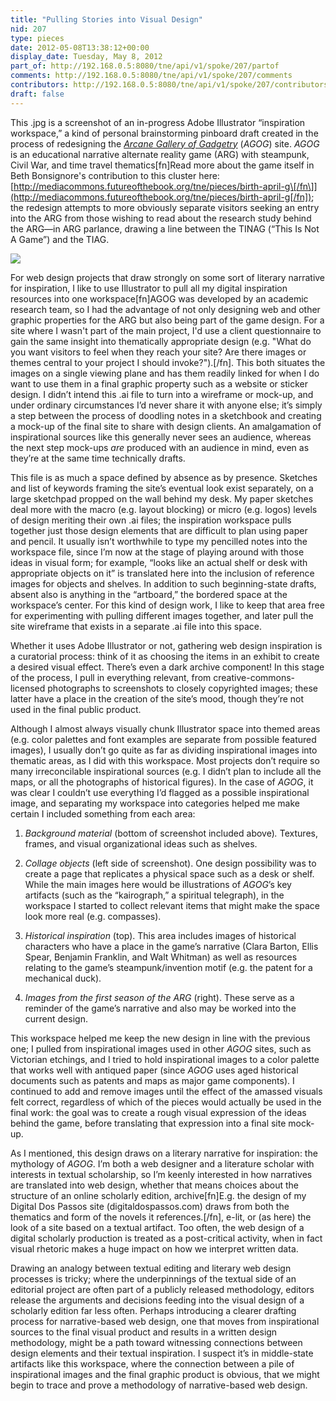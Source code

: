 ```yaml
---
title: "Pulling Stories into Visual Design"
nid: 207
type: pieces
date: 2012-05-08T13:38:12+00:00
display_date: Tuesday, May 8, 2012
part_of: http://192.168.0.5:8080/tne/api/v1/spoke/207/partof
comments: http://192.168.0.5:8080/tne/api/v1/spoke/207/comments
contributors: http://192.168.0.5:8080/tne/api/v1/spoke/207/contributors
draft: false
---
```


 This .jpg is a screenshot of an in-progress Adobe Illustrator “inspiration workspace,” a kind of personal brainstorming pinboard draft created in the process of redesigning the [*Arcane Gallery of Gadgetry*](http://www.arcanegalleryofgadgetry.org/) (*AGOG*) site. *AGOG* is an educational narrative alternate reality game (ARG) with steampunk, Civil War, and time travel thematics<span class="fckFootnote">\[fn\]Read more about the game itself in Beth Bonsignore's contribution to this cluster here: [http://mediacommons.futureofthebook.org/tne/pieces/birth-april-g\[/fn\]](http://mediacommons.futureofthebook.org/tne/pieces/birth-april-g[/fn])</span>; the redesign attempts to more obviously separate visitors seeking an entry into the ARG from those wishing to read about the research study behind the ARG—in ARG parlance, drawing a line between the TINAG (“This Is Not A Game”) and the TIAG.

[![](/tne/sites/mediacommons.futureofthebook.org.tne/files/images/agogseason2reboot.preview.jpg)](/tne/sites/mediacommons.futureofthebook.org.tne/files/images/agogseason2reboot.jpg)

 For web design projects that draw strongly on some sort of literary narrative for inspiration, I like to use Illustrator to pull all my digital inspiration resources into one workspace<span class="fckFootnote">\[fn\]AGOG was developed by an academic research team, so I had the advantage of not only designing web and other graphic properties for the ARG but also being part of the game design. For a site where I wasn't part of the main project, I'd use a client questionnaire to gain the same insight into thematically appropriate design (e.g. "What do you want visitors to feel when they reach your site? Are there images or themes central to your project I should invoke?").\[/fn\]</span>. This both situates the images on a single viewing plane and has them readily linked for when I do want to use them in a final graphic property such as a website or sticker design. I didn’t intend this .ai file to turn into a wireframe or mock-up, and under ordinary circumstances I’d never share it with anyone else; it’s simply a step between the process of doodling notes in a sketchbook and creating a mock-up of the final site to share with design clients. An amalgamation of inspirational sources like this generally never sees an audience, whereas the next step mock-ups *are* produced with an audience in mind, even as they’re at the same time technically drafts.

 This file is as much a space defined by absence as by presence. Sketches and list of keywords framing the site’s eventual look exist separately, on a large sketchpad propped on the wall behind my desk. My paper sketches deal more with the macro (e.g. layout blocking) or micro (e.g. logos) levels of design meriting their own .ai files; the inspiration workspace pulls together just those design elements that are difficult to plan using paper and pencil. It usually isn’t worthwhile to type my pencilled notes into the workspace file, since I’m now at the stage of playing around with those ideas in visual form; for example, “looks like an actual shelf or desk with appropriate objects on it” is translated here into the inclusion of reference images for objects and shelves. In addition to such beginning-state drafts, absent also is anything in the “artboard,” the bordered space at the workspace’s center. For this kind of design work, I like to keep that area free for experimenting with pulling different images together, and later pull the site wireframe that exists in a separate .ai file into this space.

 Whether it uses Adobe Illustrator or not, gathering web design inspiration is a curatorial process: think of it as choosing the items in an exhibit to create a desired visual effect. There’s even a dark archive component! In this stage of the process, I pull in everything relevant, from creative-commons-licensed photographs to screenshots to closely copyrighted images; these latter have a place in the creation of the site’s mood, though they’re not used in the final public product.

 Although I almost always visually chunk Illustrator space into themed areas (e.g. color palettes and font examples are separate from possible featured images), I usually don’t go quite as far as dividing inspirational images into thematic areas, as I did with this workspace. Most projects don’t require so many irreconcilable inspirational sources (e.g. I didn’t plan to include all the maps, or all the photographs of historical figures). In the case of *AGOG*, it was clear I couldn’t use everything I’d flagged as a possible inspirational image, and separating my workspace into categories helped me make certain I included something from each area:

 1. *Background material* (bottom of screenshot included above)*.* Textures, frames, and visual organizational ideas such as shelves.

 2. *Collage objects* (left side of screenshot). One design possibility was to create a page that replicates a physical space such as a desk or shelf. While the main images here would be illustrations of *AGOG*’s key artifacts (such as the “kairograph,” a spiritual telegraph), in the workspace I started to collect relevant items that might make the space look more real (e.g. compasses).

 3. *Historical inspiration* (top). This area includes images of historical characters who have a place in the game’s narrative (Clara Barton, Ellis Spear, Benjamin Franklin, and Walt Whitman) as well as resources relating to the game’s steampunk/invention motif (e.g. the patent for a mechanical duck).

 4. *Images from the first season of the ARG* (right). These serve as a reminder of the game’s narrative and also may be worked into the current design.

 This workspace helped me keep the new design in line with the previous one; I pulled from inspirational images used in other *AGOG* sites, such as Victorian etchings, and I tried to hold inspirational images to a color palette that works well with antiqued paper (since *AGOG* uses aged historical documents such as patents and maps as major game components). I continued to add and remove images until the effect of the amassed visuals felt correct, regardless of which of the pieces would actually be used in the final work: the goal was to create a rough visual expression of the ideas behind the game, before translating that expression into a final site mock-up.

 As I mentioned, this design draws on a literary narrative for inspiration: the mythology of *AGOG*. I’m both a web designer and a literature scholar with interests in textual scholarship, so I’m keenly interested in how narratives are translated into web design, whether that means choices about the structure of an online scholarly edition, archive<span class="fckFootnote">\[fn\]E.g. the design of my Digital Dos Passos site (digitaldospassos.com) draws from both the thematics and form of the novels it references.\[/fn\]</span>, e-lit, or (as here) the look of a site based on a textual artifact. Too often, the web design of a digital scholarly production is treated as a post-critical activity, when in fact visual rhetoric makes a huge impact on how we interpret written data.

 Drawing an analogy between textual editing and literary web design processes is tricky; where the underpinnings of the textual side of an editorial project are often part of a publicly released methodology, editors release the arguments and decisions feeding into the visual design of a scholarly edition far less often. Perhaps introducing a clearer drafting process for narrative-based web design, one that moves from inspirational sources to the final visual product and results in a written design methodology, might be a path toward witnessing connections between design elements and their textual inspiration. I suspect it’s in middle-state artifacts like this workspace, where the connection between a pile of inspirational images and the final graphic product is obvious, that we might begin to trace and prove a methodology of narrative-based web design.
